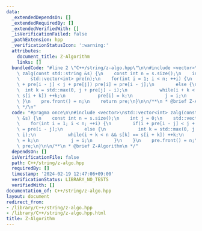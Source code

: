 ```yaml
---
data:
  _extendedDependsOn: []
  _extendedRequiredBy: []
  _extendedVerifiedWith: []
  _isVerificationFailed: false
  _pathExtension: hpp
  _verificationStatusIcon: ':warning:'
  attributes:
    document_title: Z-Algorithm
    links: []
  bundledCode: "#line 2 \"C++/string/z-algo.hpp\"\n\n#include <vector>\nstd::vector<int>\
    \ zalg(const std::string &s) {\n    const int n = s.size();\n    int j = 0;\n\
    \    std::vector<int> pre(n);\n    for(int i = 1; i < n; ++i) {\n        if(i\
    \ + pre[i - j] < j + pre[j]) pre[i] = pre[i - j];\n        else {\n          \
    \  int k = std::max(0, j + pre[j] - i);\n            while(i + k < n && s[k] ==\
    \ s[i + k]) ++k;\n            pre[i] = k;\n            j = i;\n        }\n   \
    \ }\n    pre.front() = n;\n    return pre;\n}\n\n/**\n * @brief Z-Algorithm\n\
    \ */\n"
  code: "#pragma once\n\n#include <vector>\nstd::vector<int> zalg(const std::string\
    \ &s) {\n    const int n = s.size();\n    int j = 0;\n    std::vector<int> pre(n);\n\
    \    for(int i = 1; i < n; ++i) {\n        if(i + pre[i - j] < j + pre[j]) pre[i]\
    \ = pre[i - j];\n        else {\n            int k = std::max(0, j + pre[j] -\
    \ i);\n            while(i + k < n && s[k] == s[i + k]) ++k;\n            pre[i]\
    \ = k;\n            j = i;\n        }\n    }\n    pre.front() = n;\n    return\
    \ pre;\n}\n\n/**\n * @brief Z-Algorithm\n */"
  dependsOn: []
  isVerificationFile: false
  path: C++/string/z-algo.hpp
  requiredBy: []
  timestamp: '2024-02-19 12:47:06+09:00'
  verificationStatus: LIBRARY_NO_TESTS
  verifiedWith: []
documentation_of: C++/string/z-algo.hpp
layout: document
redirect_from:
- /library/C++/string/z-algo.hpp
- /library/C++/string/z-algo.hpp.html
title: Z-Algorithm
---
```

